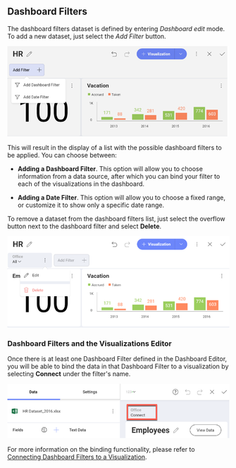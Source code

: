 ## Dashboard Filters

The dashboard filters dataset is defined by entering *Dashboard edit*
mode. To add a new dataset, just select the *Add Filter* button.

![Adding a new dashboard filter](images/add-new-dashboard-filter.png)

This will result in the display of a list with the possible dashboard
filters to be applied. You can choose between:

  - **Adding a Dashboard Filter**. This option will allow you to choose
    information from a data source, after which you can bind your filter
    to each of the visualizations in the dashboard.

  - **Adding a Date Filter**. This option will allow you to choose a
    fixed range, or customize it to show only a specific date range.

To remove a dataset from the dashboard filters list, just select the
overflow button next to the dashboard filter and select **Delete**.

![Removing a dashboard filter](images/remove-dashboard-filter.png)

### Dashboard Filters and the Visualizations Editor

Once there is at least one Dashboard Filter defined in the Dashboard
Editor, you will be able to bind the data in that Dashboard Filter to a
visualization by selecting **Connect** under the filter's name.

![Connecting to a dashboard filter in the visualization editor](images/connect-dashboard-filter-visualization-editor.png)

For more information on the binding functionality, please refer to
[Connecting Dashboard Filters to a Visualization](connecting-dashboard-filters-visualization.md).
